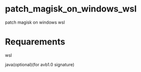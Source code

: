 # patch_magisk_on_windows_wsl
patch magisk on windows wsl
# Requarements
 wsl
 
 java(optional)(for avb1.0 signature)
